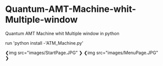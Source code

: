 # Quantum-AMT-Machine-whit-Multiple-window
Quantum AMT Machine whit Multiple window in python

run 'python install -'ATM_Machine.py'

❮img src="images/StartPage.JPG" ❯
❮img src="images/MenuPage.JPG" ❯



